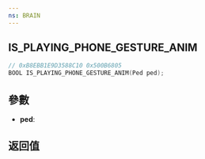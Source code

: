 ```yaml
---
ns: BRAIN
---
```

## IS_PLAYING_PHONE_GESTURE_ANIM

```c
// 0xB8EBB1E9D3588C10 0x500B6805
BOOL IS_PLAYING_PHONE_GESTURE_ANIM(Ped ped);
```


## 參數
* **ped**: 

## 返回值
